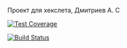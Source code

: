 Проект для хекслета, Дмитриев А. С


[![Test Coverage](https://api.codeclimate.com/v1/badges/a99a88d28ad37a79dbf6/test_coverage)](https://codeclimate.com/github/alex1998dmit/project-lvl1-s352)

[![Build Status](https://travis-ci.org/alex1998dmit/project-lvl1-s352.svg?branch=master)](https://travis-ci.org/alex1998dmit/project-lvl1-s352)
